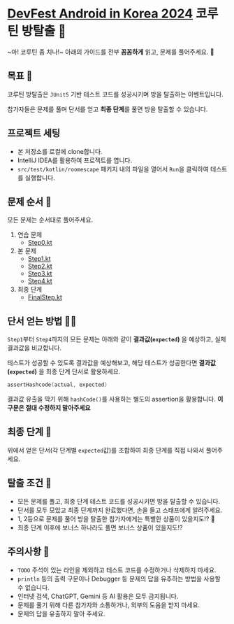 # [DevFest Android in Korea 2024](https://festa.io/events/5968) 코루틴 방탈출 🔑

~마! 코루틴 좀 치나!~
아래의 가이드를 전부 **꼼꼼하게** 읽고, 문제를 풀어주세요. 🧩

## 목표 🎯

코루틴 방탈출은 `JUnit5` 기반 테스트 코드를 성공시키며 방을 탈출하는 이벤트입니다.

참가자들은 문제를 풀며 단서를 얻고 **최종 단계**를 풀면 방을 탈출할 수 있습니다.

## 프로젝트 세팅

- 본 저장소를 로컬에 clone합니다.
- IntelliJ IDEA를 활용하여 프로젝트를 엽니다.
- `src/test/kotlin/roomescape` 패키지 내의 파일을 열어서 `Run`을 클릭하여 테스트를 실행합니다.

## 문제 순서 📜

모든 문제는 순서대로 풀어주세요.

1. 연습 문제
   - [Step0.kt](src%2Ftest%2Fkotlin/roomescape/Step0.kt)
2. 본 문제
   - [Step1.kt](src%2Ftest%2Fkotlin/roomescape/Step1.kt)
   - [Step2.kt](src%2Ftest%2Fkotlin/roomescape/Step2.kt)
   - [Step3.kt](src%2Ftest%2Fkotlin/roomescape/Step3.kt)
   - [Step4.kt](src%2Ftest%2Fkotlin/roomescape/Step4.kt)
3. 최종 단계
   - [FinalStep.kt](src%2Ftest%2Fkotlin/roomescape/FinalStep.kt)

## 단서 얻는 방법 🕵️‍♂️

`Step1`부터 `Step4`까지의 모든 문제는 아래와 같이 **결과값(`expected`)** 을 예상하고, 실제 결과값을 비교합니다.

테스트가 성공할 수 있도록 결과값을 예상해보고, 해당 테스트가 성공한다면 **결과값(`expected`)** 을 최종 단계 단서로 활용하세요.

```kotlin
assertHashcode(actual, expected)
```
결과값 유출을 막기 위해 `hashCode()`를 사용하는 별도의 assertion을 활용합니다. **이 구문은 절대 수정하지 말아주세요**

## 최종 단계 🚪

위에서 얻은 단서(각 단계별 `expected`값)를 조합하여 최종 단계를 직접 나와서 풀어주세요.

## 탈출 조건 🔑

- 모든 문제를 풀고, 최종 단계 테스트 코드를 성공시키면 방을 탈출할 수 있습니다.
- 단서를 모두 모았고 최종 단계까지 완료했다면, 손을 들고 스태프에게 알려주세요.
- 1, 2등으로 문제를 풀어 방을 탈출한 참가자에게는 특별한 상품이 있을지도!? 🎁
- 최종 단계 이후에 보너스 하나라도 풀면 보너스 상품이 있을지도!?

## 주의사항 🚨

- `TODO` 주석이 있는 라인을 제외하고 테스트 코드를 수정하거나 삭제하지 마세요.
- `println` 등의 출력 구문이나 Debugger 등 문제의 답을 유추하는 방법을 사용할 수 없습니다.
- 인터넷 검색, ChatGPT, Gemini 등 AI 활용은 모두 금지됩니다.
- 문제를 풀기 위해 다른 참가자와 소통하거나, 외부의 도움을 받지 마세요.
- 문제의 답을 유출하지 말아 주세요.
